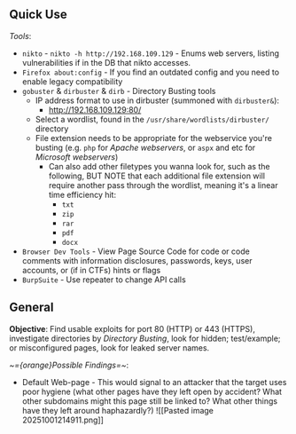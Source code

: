 
## Quick Use

*Tools*:
- `nikto` - `nikto -h http://192.168.109.129` -  Enums web servers, listing vulnerabilities if in the DB that nikto accesses.
- `Firefox about:config` - If you find an outdated config and you need to enable legacy compatibility
- `gobuster` & `dirbuster` & `dirb` - Directory Busting tools
    - IP address format to use in dirbuster (summoned with `dirbuster&`):
        - http://192.168.109.129:80/
    - Select a wordlist, found in the `/usr/share/wordlists/dirbuster/` directory
    - File extension needs to be appropriate for the webservice you're busting (e.g. `php` for *Apache webservers*, or `aspx` and etc for *Microsoft webservers*)
        - Can also add other filetypes you wanna look for, such as the following, BUT NOTE that each additional file extension will require another pass through the wordlist, meaning it's a linear time efficiency hit:
            - `txt`
            - `zip`
            - `rar`
            - `pdf`
            - `docx`
- `Browser Dev Tools` - View Page Source Code for code or code comments with information disclosures, passwords, keys, user accounts, or (if in CTFs) hints or flags
- `BurpSuite` - Use repeater to change API calls

## General

**Objective**: Find usable exploits for port 80 (HTTP) or 443 (HTTPS), investigate directories by *Directory Busting*, look for hidden; test/example; or misconfigured pages, look for leaked server names.

*~={orange}Possible Findings=~*: 
- Default Web-page - This would signal to an attacker that the target uses poor hygiene (what other pages have they left open by accident? What other subdomains might this page still be linked to? What other things have they left around haphazardly?)
![[Pasted image 20251001214911.png]]


